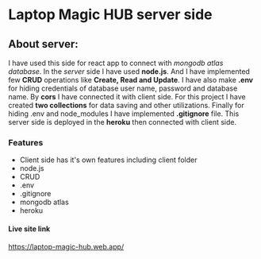 # Laptop Magic HUB server side

## About server:
I have used this side for react app to connect with _mongodb atlas database_. In the _server_ side I have used **node.js**. And I have implemented few **CRUD** operations like **Create, Read and Update**. I have also make **.env** for hiding credentials of database user name, password and database name. By **cors** I have connected it with client side. For this project I have created **two collections** for data saving and other utilizations. Finally for hiding .env and node_modules I have implemented **.gitignore** file. This server side is deployed in the **heroku** then connected with client side. 

### Features
* Client side has it's own features including client folder
* node.js
* CRUD
* .env
* .gitignore
* mongodb atlas 
* heroku

#### Live site link
<https://laptop-magic-hub.web.app/>